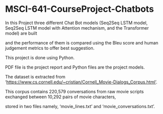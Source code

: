 # MSCI-641-CourseProject-Chatbots

In this Project three different Chat Bot models (Seq2Seq LSTM model, Seq2Seq LSTM model with Attention mechanism, and the Transformer model) are built 

and the performance of them is compared using the Bleu score and human judgement metrics to offer best suggestion.

This project is done using Python.

PDF file is the project report and Python files are the project models.

The dataset is extracted from ‘https://www.cs.cornell.edu/~cristian/Cornell_Movie-Dialogs_Corpus.html’. 

This corpus contains 220,579 conversations from raw movie scripts exchanged between 10,292 pairs of movie characters,

stored in two files namely, ‘movie_lines.txt’ and ‘movie_conversations.txt’.

